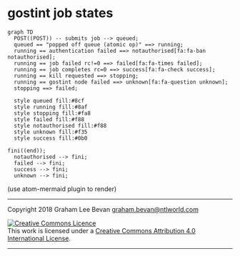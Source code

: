 # gostint job states

```mermaid
graph TD
  POST((POST)) -- submits job --> queued;
  queued == "popped off queue (atomic op)" ==> running;
  running == authentication failed ==> notauthorised[fa:fa-ban notauthorised];
  running == job failed rc!=0 ==> failed[fa:fa-times failed];
  running == job completes rc=0 ==> success[fa:fa-check success];
  running == kill requested ==> stopping;
  running == gostint node failed ==> unknown[fa:fa-question unknown];
  stopping ==> failed;

  style queued fill:#8cf
  style running fill:#8af
  style stopping fill:#fa8
  style failed fill:#f88
  style notauthorised fill:#f88
  style unknown fill:#f35
  style success fill:#0b0

fini((end));
  notauthorised --> fini;
  failed --> fini;
  success --> fini;
  unknown --> fini;

```
(use atom-mermaid plugin to render)


---

Copyright 2018 Graham Lee Bevan <graham.bevan@ntlworld.com>

<a rel="license" href="http://creativecommons.org/licenses/by/4.0/"><img alt="Creative Commons Licence" style="border-width:0" src="https://i.creativecommons.org/l/by/4.0/88x31.png" /></a><br />This work is licensed under a <a rel="license" href="http://creativecommons.org/licenses/by/4.0/">Creative Commons Attribution 4.0 International License</a>.

---
